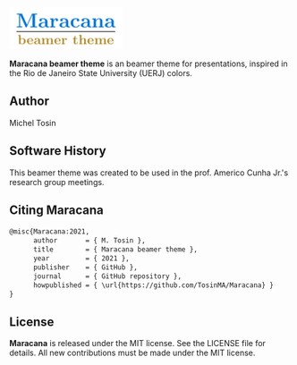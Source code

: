 <img src="logo/Maracana.pdf" width="40%">

**Maracana beamer theme** is an beamer theme for presentations, inspired in the Rio de Janeiro State University (UERJ) colors. 

## Author

Michel Tosin
 
## Software History

This beamer theme was created to be used in the prof. Americo Cunha Jr.'s research group meetings.

## Citing Maracana

```
@misc{Maracana:2021,
      author       = { M. Tosin },
      title        = { Maracana beamer theme },
      year         = { 2021 },
      publisher    = { GitHub },
      journal      = { GitHub repository },
      howpublished = { \url{https://github.com/TosinMA/Maracana} } 
}
```

## License

**Maracana** is released under the MIT license. See the LICENSE file for details. All new contributions must be made under the MIT license.
